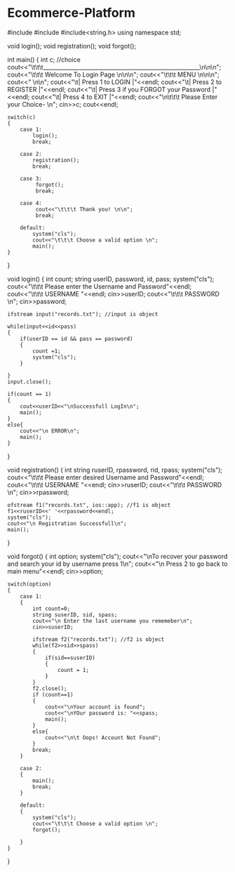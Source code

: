 # Ecommerce-Platform
#include<iostream>
#include<fstream>
#include<string.h> 
using namespace std;

void login();
void registration();
void forgot();

int main()
{
    int c; //choice
    cout<<"\t\t\t________________________________________________________\n\n\n";
    cout<<"\t\t\t                 Welcome To Login Page                  \n\n\n";
    cout<<"\t\t\t                         MENU                           \n\n\n";
    cout<<"                                                                \n\n";
    cout<<"\t| Press 1 to LOGIN                         |"<<endl;
    cout<<"\t| Press 2 to REGISTER                      |"<<endl;
    cout<<"\t| Press 3 if you FORGOT your Password      |"<<endl;
    cout<<"\t| Press 4 to EXIT                          |"<<endl;
    cout<<"\n\t\t\t Please Enter your Choice- \n";
    cin>>c;
    cout<<endl;

    switch(c)
    {
        case 1:
            login();
            break;

        case 2:
            registration();
            break;
        
        case 3:
             forgot();
             break;

        case 4:
             cout<<"\t\t\t Thank you! \n\n";
             break;

        default:
            system("cls");
            cout<<"\t\t\t Choose a valid option \n";
            main();
    }
}

void login()
{ 
    int count;
    string userID, password, id, pass;
    system("cls");
    cout<<"\t\t\t Please enter the Username and Password"<<endl;
    cout<<"\t\t\t USERNAME  "<<endl;
    cin>>userID;
    cout<<"\t\t\t PASSWORD  \n";
    cin>>password;

    ifstream input("records.txt"); //input is object

    while(input<<id<<pass)
    {
        if(userID == id && pass == password)
        {
            count =1;
            system("cls");
        }

    }
    input.close();

    if(count == 1)
    {
        cout<<userID<<"\nSuccessfull LogIn\n";
        main();
    }
    else{
        cout<<"\n ERROR\n";
        main();
    }

}

void registration()
{
    int string ruserID, rpassword, rid, rpass;
    system("cls");
    cout<<"\t\t\t Please enter desired Username and Password"<<endl;
    cout<<"\t\t\t USERNAME  "<<endl;
    cin>>ruserID;
    cout<<"\t\t\t PASSWORD  \n";
    cin>>rpassword;

    ofstream f1("records.txt", ios::app); //f1 is object
    f1<<ruserID<<' '<<rpassword<<endl;
    system("cls");
    cout<<"\n Registration Successfull\n";
    main();
}
 

void forgot()
{
    int option;
    system("cls");
    cout<<"\nTo recover your password and search your id by username press 1\n";
    cout<<"\n Press 2 to go back to main menu"<<endl;
    cin>>option;

    switch(option)
    {
        case 1:
        { 
            int count=0;
            string suserID, sid, spass;
            cout<<"\n Enter the last username you rememeber\n";
            cin>>suserID;

            ifstream f2("records.txt"); //f2 is object
            while(f2>>sid>>spass)
            {
                if(sid==suserID)
                {
                    count = 1;
                }
            }
            f2.close();
            if (count==1)
            {
                cout<<"\nYour account is found";
                cout<<"\nYOur password is: "<<spass;
                main();
            }
            else{
                cout<<"\n\t Oops! Account Not Found";
            }
            break;
        }

        case 2:
        { 
            main();
            break;
        }

        default:
        {
            system("cls");
            cout<<"\t\t\t Choose a valid option \n";
            forgot();

        }
    }
}
